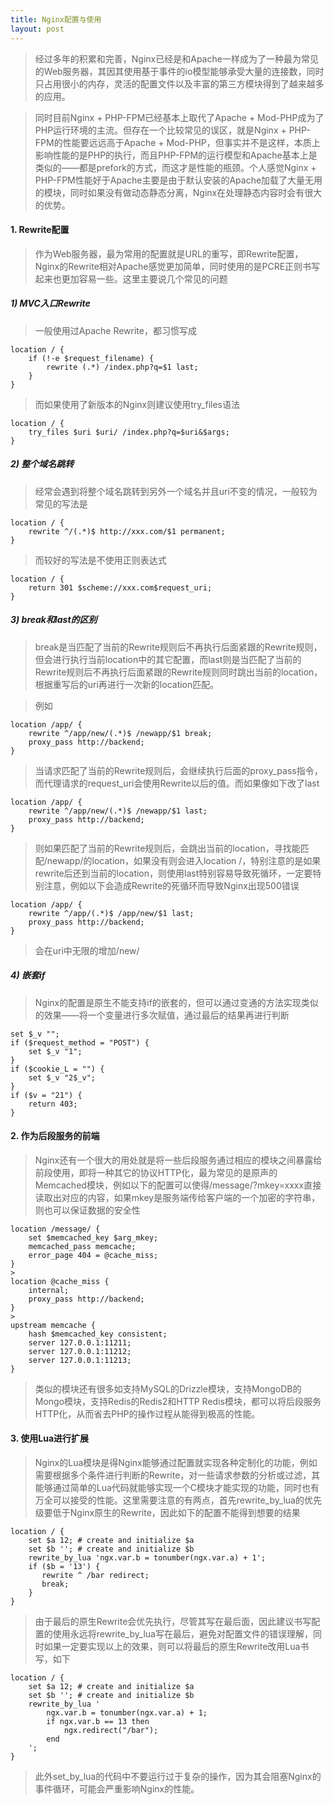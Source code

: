 ```yaml
---
title: Nginx配置与使用
layout: post
---
```


> 经过多年的积累和完善，Nginx已经是和Apache一样成为了一种最为常见的Web服务器，其因其使用基于事件的io模型能够承受大量的连接数，同时只占用很小的内存，灵活的配置文件以及丰富的第三方模块得到了越来越多的应用。

> 同时目前Nginx + PHP-FPM已经基本上取代了Apache + Mod-PHP成为了PHP运行环境的主流。但存在一个比较常见的误区，就是Nginx + PHP-FPM的性能要远远高于Apache + Mod-PHP，但事实并不是这样，本质上影响性能的是PHP的执行，而且PHP-FPM的运行模型和Apache基本上是类似的——都是prefork的方式，而这才是性能的瓶颈。个人感觉Nginx + PHP-FPM性能好于Apache主要是由于默认安装的Apache加载了大量无用的模块，同时如果没有做动态静态分离，Nginx在处理静态内容时会有很大的优势。

#### 1. Rewrite配置

> 作为Web服务器，最为常用的配置就是URL的重写，即Rewrite配置，Nginx的Rewrite相对Apache感觉更加简单，同时使用的是PCRE正则书写起来也更加容易一些。这里主要说几个常见的问题
##### 1) MVC入口Rewrite

> 一般使用过Apache Rewrite，都习惯写成
>
```nginx
location / {
	if (!-e $request_filename) {
		rewrite (.*) /index.php?q=$1 last;
	}
}
```

> 而如果使用了新版本的Nginx则建议使用try\_files语法
>
```nginx
location / {
	try_files $uri $uri/ /index.php?q=$uri&$args;
}
```
##### 2) 整个域名跳转

> 经常会遇到将整个域名跳转到另外一个域名并且uri不变的情况，一般较为常见的写法是
>
```nginx
location / {
	rewrite ^/(.*)$ http://xxx.com/$1 permanent;
}
```
>
> 而较好的写法是不使用正则表达式
>
```nginx
location / {
	return 301 $scheme://xxx.com$request_uri;
}
```
##### 3) break和last的区别

> break是当匹配了当前的Rewrite规则后不再执行后面紧跟的Rewrite规则，但会进行执行当前location中的其它配置，而last则是当匹配了当前的Rewrite规则后不再执行后面紧跟的Rewrite规则同时跳出当前的location，根据重写后的uri再进行一次新的location匹配。

> 例如
>
```nginx
location /app/ {
	rewrite ^/app/new/(.*)$ /newapp/$1 break;
	proxy_pass http://backend;
}
```
> 当请求匹配了当前的Rewrite规则后，会继续执行后面的proxy\_pass指令，而代理请求的request\_uri会使用Rewrite以后的值。而如果像如下改了last
>
```nginx
location /app/ {
	rewrite ^/app/new/(.*)$ /newapp/$1 last;
	proxy_pass http://backend;
}
```
>
> 则如果匹配了当前的Rewrite规则后，会跳出当前的location，寻找能匹配/newapp/的location，如果没有则会进入location /，特别注意的是如果rewrite后还到当前的location，则使用last特别容易导致死循环，一定要特别注意，例如以下会造成Rewrite的死循环而导致Nginx出现500错误
>
```nginx
location /app/ {
	rewrite ^/app/(.*)$ /app/new/$1 last;
	proxy_pass http://backend;
}
```
> 会在uri中无限的增加/new/
##### 4) 嵌套if

> Nginx的配置是原生不能支持if的嵌套的，但可以通过变通的方法实现类似的效果——将一个变量进行多次赋值，通过最后的结果再进行判断
>
```nginx
set $_v "";
if ($request_method = "POST") {
	set $_v "1";
}
if ($cookie_L = "") {
	set $_v "2$_v";
}
if ($v = "21") {
	return 403;
}
```

#### 2. 作为后段服务的前端

> Nginx还有一个很大的用处就是将一些后段服务通过相应的模块之间暴露给前段使用，即将一种其它的协议HTTP化，最为常见的是原声的Memcached模块，例如以下的配置可以使得/message/?mkey=xxxx直接读取出对应的内容，如果mkey是服务端传给客户端的一个加密的字符串，则也可以保证数据的安全性
>
```nginx
location /message/ {
	set $memcached_key $arg_mkey;
	memcached_pass memcache;
	error_page 404 = @cache_miss;
}
>
location @cache_miss {
	internal;
	proxy_pass http://backend;
}
>
upstream memcache {
	hash $memcached_key consistent;
	server 127.0.0.1:11211;
	server 127.0.0.1:11212;
	server 127.0.0.1:11213;
}
```
> 类似的模块还有很多如支持MySQL的Drizzle模块，支持MongoDB的Mongo模块，支持Redis的Redis2和HTTP Redis模块，都可以将后段服务HTTP化，从而省去PHP的操作过程从能得到极高的性能。

#### 3. 使用Lua进行扩展

> Nginx的Lua模块是得Nginx能够通过配置就实现各种定制化的功能，例如需要根据多个条件进行判断的Rewrite，对一些请求参数的分析或过滤，其能够通过简单的Lua代码就能够实现一个C模块才能实现的功能，同时也有万全可以接受的性能。这里需要注意的有两点，首先rewrite\_by\_lua的优先级要低于Nginx原生的Rewrite，因此如下的配置不能得到想要的结果
>
```nginx
location / {
    set $a 12; # create and initialize $a
    set $b ''; # create and initialize $b
    rewrite_by_lua 'ngx.var.b = tonumber(ngx.var.a) + 1';
    if ($b = '13') {
       rewrite ^ /bar redirect;
       break;
    }
}
```
> 由于最后的原生Rewrite会优先执行，尽管其写在最后面，因此建议书写配置的使用永远将rewrite\_by\_lua写在最后，避免对配置文件的错误理解，同时如果一定要实现以上的效果，则可以将最后的原生Rewrite改用Lua书写，如下
>
```nginx
location / {
    set $a 12; # create and initialize $a
    set $b ''; # create and initialize $b
    rewrite_by_lua '
		ngx.var.b = tonumber(ngx.var.a) + 1;
		if ngx.var.b == 13 then
			ngx.redirect("/bar");
		end
	';
}
```
> 此外set\_by\_lua的代码中不要运行过于复杂的操作，因为其会阻塞Nginx的事件循环，可能会严重影响Nginx的性能。
